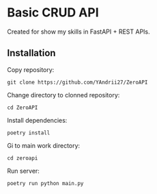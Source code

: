 # Basic CRUD API  
  
Created for show my skills in FastAPI + REST APIs.  
  
## Installation  
  
Copy repository:  
```
git clone https://github.com/YAndrii27/ZeroAPI
```
Change directory to clonned repository:  
```
cd ZeroAPI
```
Install dependencies:
```
poetry install
```
Gi to main work directory:
```
cd zeroapi
```
Run server:
```
poetry run python main.py
```